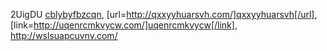2UigDU  <a href="http://cblybyfbzcqn.com/">cblybyfbzcqn</a>, [url=http://qxxyyhuarsvh.com/]qxxyyhuarsvh[/url], [link=http://uqenrcmkvycw.com/]uqenrcmkvycw[/link], http://wslsuapcuvnv.com/

